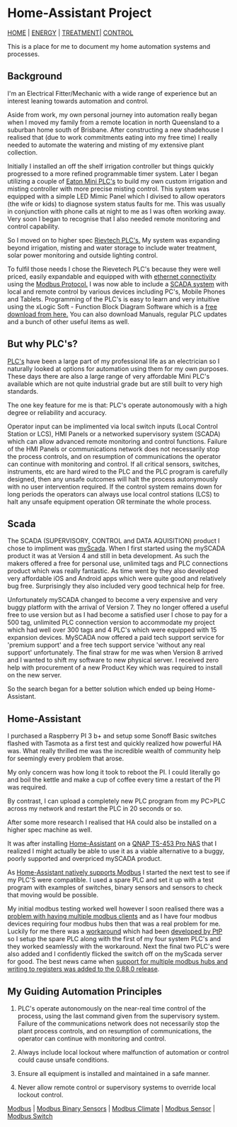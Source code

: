 # Home-Assistant Project

[HOME](https://github.com/wellsy57/Home-Assistant-Project/blob/master/files/LIGHTSYS.md) | [ENERGY](https://github.com/wellsy57/Home-Assistant-Project/blob/master/files/ENERGY.md) | [TREATMENT](https://github.com/wellsy57/Home-Assistant-Project/blob/master/files/TREATMENT.md)| [CONTROL](https://github.com/wellsy57/Home-Assistant-Project/blob/master/files/CONTROL.md)

This is a place for me to document my home automation systems and processes.

## Background

I'm an Electrical Fitter/Mechanic with a wide range of experience but an interest leaning towards automation and control. 

Aside from work, my own personal journey into automation really began when I moved my family from a remote location in north Queensland to a suburban home south of Brisbane. After constructing a new shadehouse I realised that (due to work commitments eating into my free time) I really needed to automate the watering and misting of my extensive plant collection. 

Initially I installed an off the shelf irrigation controller but things quickly progressed to a more refined programmable timer system. Later I began utilizing a couple of [Eaton Mini PLC's](https://www.eaton.com/SEAsia/ProductsSolutions/Electrical/ProductsServices/AutomationControl/Automation/ModularProgrammableLogicControllers/index.htm) to build my own custom irrigation and misting controller with more precise misting control. This system was equipped with a simple LED Mimic Panel which I divised to allow operators (the wife or kids) to diagnose system status faults for me. This was usually in conjunction with phone calls at night to me as I was often working away. Very soon I began to recognise that I also needed remote monitoring and control capability.

So I moved on to higher spec [Rievtech PLC's.](https://www.rievtech.com) My system was expanding beyond irrigation, misting and water storage to include water treatment, solar power monitoring and outside lighting control.

To fulfil those needs I chose the Rievetech PLC's because they were well priced, easily expandable and equipped with with [ethernet connectivity](https://en.wikipedia.org/wiki/Ethernet) using the [Modbus Protocol.](https://en.wikipedia.org/wiki/Modbus) I was now able to include a [SCADA system](https://en.wikipedia.org/wiki/SCADA) with local and remote control by various devices including PC's, Mobile Phones and Tablets. Programming of the PLC's is easy to learn and very intuitive using the xLogic Soft - Function Block Diagram Software which is a [free download from here.](https://www.rievtech.com/download.html) You can also download Manuals, regular PLC updates and a bunch of other useful items as well.

## But why PLC's?

[PLC's](https://en.wikipedia.org/wiki/Programmable_logic_controller) have been a large part of my professional life as an electrician so I naturally looked at options for automation using them for my own purposes. These days there are also a large range of very affordable Mini PLC's available which are not quite industrial grade but are still built to very high standards.

The one key feature for me is that: PLC's operate autonomously with a high degree or reliability and accuracy. 

Operator input can be implimented via local switch inputs (Local Control Station or LCS), HMI Panels or a networked supervisory system (SCADA) which can allow advanced remote monitoring and control functions. Failure of the HMI Panels or communications network does not necessarily stop the process controls, and on resumption of communications the operator can continue with monitoring and control. If all critical sensors, switches, instruments, etc are hard wired to the PLC and the PLC program is carefully designed, then any unsafe outcomes will halt the process autonymously with no user intervention required. If the control system remains down for long periods the operators can always use local control stations (LCS) to halt any unsafe equipment operation OR terminate the whole process.

## Scada

The SCADA (SUPERVISORY, CONTROL and DATA AQUISITION) product I chose to impliment was [myScada](https://www.myscada.org/en/). When I first started using the mySCADA product it was at Version 4 and still in beta development. As such the makers offered a free for personal use, unlimited tags and PLC connections product which was really fantastic. As time went by they also developed very affordable iOS and Android apps which were quite good and relatively bug free. Surprisingly they also included very good technical help for free.

Unfortunately mySCADA changed to become a very expensive and very buggy platform with the arrival of Version 7. They no longer offered a useful free to use version but as I had become a satisfied user I chose to pay for a 500 tag, unlimited PLC connection version to accommodate my project which had well over 300 tags and 4 PLC's which were equipped with 15 expansion devices. MySCADA now offered a paid tech support service for 'premium support' and a free tech support service 'without any real support' unfortunately. The final straw for me was when Version 8 arrived and I wanted to shift my software to new physical server. I received zero help with procurement of a new Product Key which was required to install on the new server.

So the search began for a better solution which ended up being Home-Assistant.

## Home-Assistant

I purchased a Raspberry PI 3 b+ and setup some Sonoff Basic switches flashed with Tasmota as a first test and quickly realized how powerful HA was. What really thrilled me was the incredible wealth of community help for seemingly every problem that arose.

My only concern was how long it took to reboot the PI. I could literally go and boil the kettle and make a cup of coffee every time a restart of the PI was required.

By contrast, I can upload a completely new PLC program from my PC>PLC across my network and restart the PLC in 20 seconds or so.

After some more research I realised that HA could also be installed on a higher spec machine as well.

It was after installing [Home-Assistant](https://www.home-assistant.io/) on a [QNAP TS-453 Pro NAS](https://www.qnap.com/en-au/product/ts-453%20pro) that I realized I might actually be able to use it as a viable alternative to a buggy, poorly supported and overpriced mySCADA product.

As [Home-Assistant natively supports Modbus](https://www.home-assistant.io/components/modbus/) I started the next test to see if my PLC'S were compatible. I used a spare PLC and set it up with a test program with examples of switches, binary sensors and sensors to check that moving would be possible.

My initial modbus testing worked well however I soon realised there was a [problem with having multiple modbus clients](https://community.home-assistant.io/t/ability-to-add-multiple-modbus-hubs/16365) and as I have four modbus devices requiring four modbus hubs then that was a real problem for me. Luckily for me there was a [workaround](https://community.home-assistant.io/t/multiple-tcp-modbus-slaves/99210/2) which had been [developed by PtP](https://community.home-assistant.io/u/PtP) so I setup the spare PLC along with the first of my four system PLC's and they worked seamlessly with the workaround. Next the final two PLC's were also added and I confidently flicked the switch off on the myScada server for good. The best news came when [support for multiple modbus hubs and writing to registers was added to the 0.88.0 release](https://github.com/home-assistant/home-assistant/pull/21238).  

## My Guiding Automation Principles

1. PLC's operate autonomously on the near-real time control of the process, using the last command given from the supervisory system. Failure of the communications network does not necessarily stop the plant process controls, and on resumption of communications, the operator can continue with monitoring and control.

2. Always include local lockout where malfunction of automation or control could cause unsafe conditions.

3. Ensure all equipment is installed and maintained in a safe manner.

4. Never allow remote control or supervisory systems to override local lockout control.


[Modbus](https://www.home-assistant.io/components/modbus/) | [Modbus Binary Sensors](https://www.home-assistant.io/components/binary_sensor.modbus/) | [Modbus Climate](https://www.home-assistant.io/components/climate.modbus/) | [Modbus Sensor](https://www.home-assistant.io/components/sensor.modbus/) | [Modbus Switch](https://www.home-assistant.io/components/switch.modbus/)
